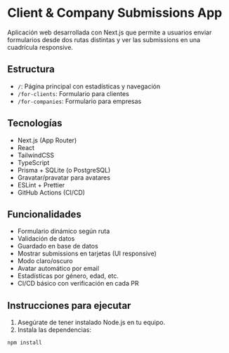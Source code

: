 # Client & Company Submissions App

Aplicación web desarrollada con Next.js que permite a usuarios enviar formularios desde dos rutas distintas y ver las submissions en una cuadrícula responsive.

## Estructura

- `/`: Página principal con estadísticas y navegación
- `/for-clients`: Formulario para clientes
- `/for-companies`: Formulario para empresas

## Tecnologías

- Next.js (App Router)
- React
- TailwindCSS
- TypeScript
- Prisma + SQLite (o PostgreSQL)
- Gravatar/pravatar para avatares
- ESLint + Prettier
- GitHub Actions (CI/CD)

## Funcionalidades

- Formulario dinámico según ruta
- Validación de datos
- Guardado en base de datos
- Mostrar submissions en tarjetas (UI responsive)
- Modo claro/oscuro
- Avatar automático por email
- Estadísticas por género, edad, etc.
- CI/CD básico con verificación en cada PR

## Instrucciones para ejecutar

1. Asegúrate de tener instalado Node.js en tu equipo.  
2. Instala las dependencias:

```bash
npm install
